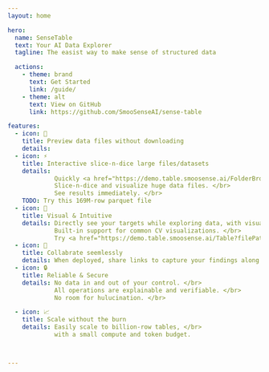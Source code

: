 ```yaml
---
layout: home

hero:
  name: SenseTable
  text: Your AI Data Explorer
  tagline: The easist way to make sense of structured data

  actions:
    - theme: brand
      text: Get Started
      link: /guide/
    - theme: alt
      text: View on GitHub
      link: https://github.com/SmooSenseAI/sense-table

features:
  - icon: 🚀
    title: Preview data files without downloading
    details:
  - icon: ⚡️
    title: Interactive slice-n-dice large files/datasets
    details:
             Quickly <a href="https://demo.table.smoosense.ai/FolderBrowser?rootFolder=s3://sense-table-demo/Preview%20Files" target=_blank>preview data files</a> locally or on S3. </br>
             Slice-n-dice and visualize huge data files. </br>
             See results immediately. </br>
    TODO: Try this 169M-row parquet file
  - icon: 🎯
    title: Visual & Intuitive
    details: Directly see your targets while exploring data, with visual plots & images. </br>
             Built-in support for common CV visualizations. </br>
             Try <a href="https://demo.table.smoosense.ai/Table?filePath=s3://sense-table-demo/datasets/COCO2017/bbox.parquet" target="_blank" rel="noopener noreferrer">COCO object detection dataset</a>
  - icon: 👥
    title: Collabrate seemlessly
    details: When deployed, share links to capture your findings along with the context.
  - icon: 🔒
    title: Reliable & Secure
    details: No data in and out of your control. </br>
             All operations are explainable and verifiable. </br>
             No room for hulucination. </br>

  - icon: 📈
    title: Scale without the burn
    details: Easily scale to billion-row tables, </br>
             with a small compute and token budget.



---
```

